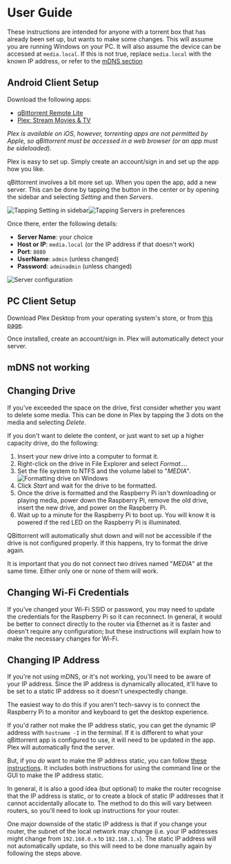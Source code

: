 # User Guide

These instructions are intended for anyone with a torrent box that has already been set up, but wants to make some changes.
This will assume you are running Windows on your PC.
It will also assume the device can be accessed at `media.local`.
If this is not true, replace `media.local` with the known IP address, or refer to the [mDNS section](#mdns-not-working)

## Android Client Setup

Download the following apps:

* [qBittorrent Remote Lite](https://play.google.com/store/apps/details?id=me.fengmlo.qbRemoteFree)
* [Plex: Stream Movies & TV](https://play.google.com/store/apps/details?id=com.plexapp.android)

_Plex is available on iOS, however, torrenting apps are not permitted by Apple, so qBittorrent must be accessed in a web browser (or an app must be sideloaded)._

Plex is easy to set up.
Simply create an account/sign in and set up the app how you like.

qBittorrent involves a bit more set up.
When you open the app, add a new server.
This can be done by tapping the button in the center or by opening the sidebar and selecting _Setting_ and then _Servers_.

![Tapping Setting in sidebar](images/qbittorrent-settings.jpg)![Tapping Servers in preferences](images/qbittorrent-preferences.jpg)

Once there, enter the following details:

* **Server Name**: your choice
* **Host or IP**: `media.local` (or the IP address if that doesn't work)
* **Port**: `8080`
* **UserName**: `admin` (unless changed)
* **Password**: `adminadmin` (unless changed)

![Server configuration](images/qbittorrent-add-server.jpg)

## PC Client Setup

Download Plex Desktop from your operating system's store, or from [this page](https://www.plex.tv/media-server-downloads/?cat=plex+desktop#plex-app).

Once installed, create an account/sign in.
Plex will automatically detect your server.

<!-- TODO what about qbittorrent and plex config (web UIs) -->

## mDNS not working

## Changing Drive

If you've exceeded the space on the drive, first consider whether you want to delete some media.
This can be done in Plex by tapping the 3 dots on the media and selecting _Delete_.

If you don't want to delete the content, or just want to set up a higher capacity drive, do the following:

1. Insert your new drive into a computer to format it.
1. Right-click on the drive in File Explorer and select _Format..._.
1. Set the file system to NTFS and the volume label to "_MEDIA_".
![Formatting drive on Windows](images/windows-format.png)
1. Click _Start_ and wait for the drive to be formatted.
1. Once the drive is formatted and the Raspberry Pi isn't downloading or playing media, power down the Raspberry Pi, remove the old drive, insert the new drive, and power on the Raspberry Pi.
1. Wait up to a minute for the Raspberry Pi to boot up. You will know it is powered if the red LED on the Raspberry Pi is illuminated.

QBittorrent will automatically shut down and will not be accessible if the drive is not configured properly.
If this happens, try to format the drive again.

It is important that you do not connect two drives named "_MEDIA_" at the same time.
Either only one or none of them will work.

## Changing Wi-Fi Credentials

If you've changed your Wi-Fi SSID or password, you may need to update the credentials for the Raspberry Pi so it can reconnect.
In general, it would be better to connect directly to the router via Ethernet as it is faster and doesn't require any configuration; but these instructions will explain how to make the necessary changes for Wi-Fi.

## Changing IP Address

If you're not using mDNS, or it's not working, you'll need to be aware of your IP address.
Since the IP address is dynamically allocated, it'll have to be set to a static IP address so it doesn't unexpectedly change.

The easiest way to do this if you aren't tech-savvy is to connect the Raspberry Pi to a monitor and keyboard to get the desktop experience.

If you'd rather not make the IP address static, you can get the dynamic IP address with `hostname -I` in the terminal.
If it is different to what your qBittorrent app is configured to use, it will need to be updated in the app.
Plex will automatically find the server.

But, if you _do_ want to make the IP address static, you can follow [these instructions](https://archive.is/usniZ#using-the-raspberry-pi-os-guide-to-set-a-static-ip-3).
It includes both instructions for using the command line or the GUI to make the IP address static.

In general, it is also a good idea (but optional) to make the router recognise that the IP address is static, or to create a block of static IP addresses that it cannot accidentally allocate to.
The method to do this will vary between routers, so you'll need to look up instructions for your router.

One major downside of the static IP address is that if you change your router, the subnet of the local network may change (i.e. your IP addresses might change from `192.168.0.x` to `182.168.1.x`).
The static IP address will not automatically update, so this will need to be done manually again by following the steps above.

<!-- also talk about setting static IP address -->